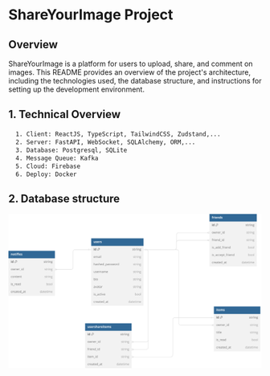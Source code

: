 # ShareYourImage Project

## Overview

ShareYourImage is a platform for users to upload, share, and comment on images. This README provides an overview of the project's architecture, including the technologies used, the database structure, and instructions for setting up the development environment.

## 1. Technical Overview
      1. Client: ReactJS, TypeScript, TailwindCSS, Zudstand,...
      2. Server: FastAPI, WebSocket, SQLAlchemy, ORM,...
      3. Database: Postgresql, SQLite
      4. Message Queue: Kafka
      5. Cloud: Firebase
      6. Deploy: Docker

## 2. Database structure

![Database structure](YourShareImage_DB_Diagram.svg)
